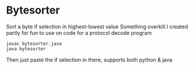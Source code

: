 # Bytesorter
Sort a byte if selection in highest-lowest value
Something overkill I created partly for fun to use on code for a protocol decode program
<br>
```
javac bytesorter.java
java bytesorter
```
Then just paste the if selection in there, supports both python & java<br><br>
